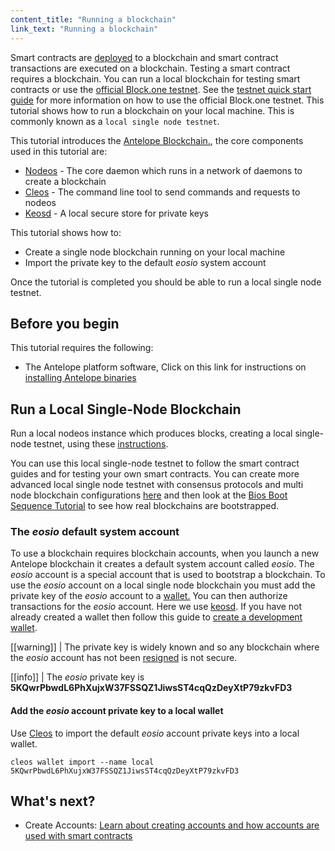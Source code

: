 ```yaml
---
content_title: "Running a blockchain"
link_text: "Running a blockchain"
---
```



Smart contracts are [deployed](https://developers.eos.io/manuals/eos/v2.2/cleos/how-to-guides/how-to-deploy-a-smart-contract) to a blockchain and smart contract transactions are executed on a blockchain. Testing a smart contract requires a blockchain. You can run a local blockchain for testing smart contracts or use the [official Block.one testnet](https://testnet.eos.io/). See the [testnet quick start guide](../../70_quick-start-guides/testnet-quick-start-guide/index.md) for more information on how to use the official Block.one testnet. This tutorial shows how to run a blockchain on your local machine. This is commonly known as a `local single node testnet`.


This tutorial introduces the [Antelope Blockchain.](../../20_introduction-to-eosio/index.md), the core components used in this tutorial are:
* [Nodeos](../../glossary/index/#nodeos) - The core daemon which runs in a network of daemons to create a blockchain 
* [Cleos](../../glossary/index/#cleos) - The command line tool to send commands and requests to nodeos
* [Keosd](../../glossary/index/#keosd) - A local secure store for private keys

This tutorial shows how to:
* Create a single node blockchain running on your local machine
* Import the private key to the default *eosio* system account

Once the tutorial is completed you should be able to run a local single node testnet.

## Before you begin
This tutorial requires the following:

* The Antelope platform software, Click on this link for instructions on [installing Antelope binaries](https://developers.eos.io/manuals/eos/v2.2/install/install-prebuilt-binaries)

## Run a Local Single-Node Blockchain
Run a local nodeos instance which produces blocks, creating a local single-node testnet, using these [instructions](https://developers.eos.io/manuals/eos/v2.2/nodeos/usage/development-environment/local-single-node-testnet).

You can use this local single-node testnet to follow the smart contract guides and for testing your own smart contracts. You can create more advanced local single node testnet with consensus protocols and multi node blockchain configurations [here](https://developers.eos.io/manuals/eos/v2.1/nodeos/usage/development-environment/index) and then look at the [Bios Boot Sequence Tutorial](../../80_tutorials/10_bios-boot-sequence.md) to see how real blockchains are bootstrapped.
 
### The *eosio* default system account
To use a blockchain requires blockchain accounts, when you launch a new Antelope blockchain it creates a default system account called *eosio*. The *eosio* account is a special account that is used to bootstrap a blockchain. To use the *eosio* account on a local single node blockchain you must add the private key of the *eosio* account to a [wallet.](../../glossary/index/#wallet) You can then authorize transactions for the *eosio* account. Here we use [keosd](../../glossary/index#keosd). If you have not already created a wallet then follow this guide to [create a development wallet](../../30_getting-started-guide/20_local-development-environment/30_development-wallet.md). 


[[warning]]
| The private key is widely known and so any blockchain where the *eosio* account has not been [resigned](../../80_tutorials/10_bios-boot-sequence.md#3-resign-eosio-account-and-system-accounts) is not secure.

[[info]]
| The *eosio* private key is **5KQwrPbwdL6PhXujxW37FSSQZ1JiwsST4cqQzDeyXtP79zkvFD3**

#### Add the *eosio* account private key to a local wallet

Use [Cleos](../../glossary/index/#cleos) to import the default *eosio* account private keys into a local wallet.

```shell
cleos wallet import --name local 5KQwrPbwdL6PhXujxW37FSSQZ1JiwsST4cqQzDeyXtP79zkvFD3
```

## What's next?

* Create Accounts: [Learn about creating accounts and how accounts are used with smart contracts](20_accounts-and-permissions.md)